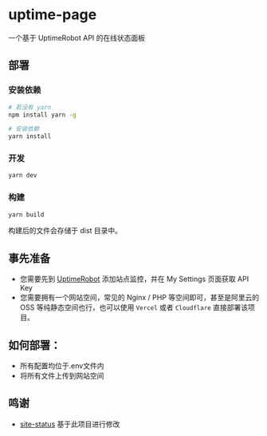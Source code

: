# uptime-page

一个基于 UptimeRobot API 的在线状态面板

## 部署

### 安装依赖

```bash
# 若没有 yarn
npm install yarn -g

# 安装依赖
yarn install
```

### 开发

```bash
yarn dev
```

### 构建

```bash
yarn build
```

构建后的文件会存储于 dist 目录中。

## 事先准备

- 您需要先到 [UptimeRobot](https://uptimerobot.com/ "UptimeRobot") 添加站点监控，并在 My Settings 页面获取 API Key
- 您需要拥有一个网站空间，常见的 Nginx / PHP 等空间即可，甚至是阿里云的 OSS 等纯静态空间也行，也可以使用 `Vercel` 或者 `Cloudflare` 直接部署该项目。

## 如何部署：
- 所有配置均位于.env文件内
- 将所有文件上传到网站空间

## 鸣谢

 - [site-status](https://github.com/imsyy/site-status) 基于此项目进行修改